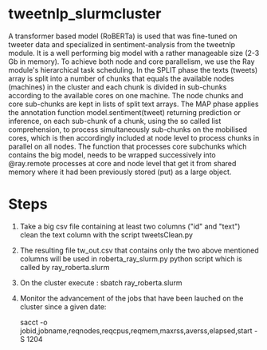 # tweetnlp_slurmcluster
A transformer based model (RoBERTa) is used that was fine-tuned on tweeter data and specialized in sentiment-analysis from the tweetnlp module. It is a well performing big model with a rather manageable size (2-3 Gb in memory).
To achieve both node and core parallelism, we use the Ray module's hierarchical task scheduling.
In the SPLIT phase the texts (tweets) array is split into a number of chunks that equals the available nodes (machines) in the cluster and each chunk is divided in sub-chunks according to the available cores on one machine. The node chunks and core sub-chunks are kept in lists of split text arrays.
The MAP phase applies the annotation function model.sentiment(tweet) returning prediction or inference, on each sub-chunk of a chunk, using the so called list comprehension, to process simultaneously sub-chunks on the mobilised cores, which is then accordingly included at node level to process chunks in parallel on all nodes.
The function that processes core subchunks which contains the big model, needs to be wrapped successively into @ray.remote processes at core and node level that get it from shared memory where it had been previously stored (put) as a large object. 

# Steps

1. Take a big csv file containing at least two columns ("id" and "text") clean the text column with the script tweetsClean.py

2. The resulting file tw_out.csv that contains only the two above mentioned columns will be used in roberta_ray_slurm.py python script which is called by ray_roberta.slurm

3. On the cluster execute : sbatch ray_roberta.slurm

4. Monitor the advancement of the jobs that have been lauched on the cluster since a given date:

   sacct -o jobid,jobname,reqnodes,reqcpus,reqmem,maxrss,averss,elapsed,start  -S 1204 
